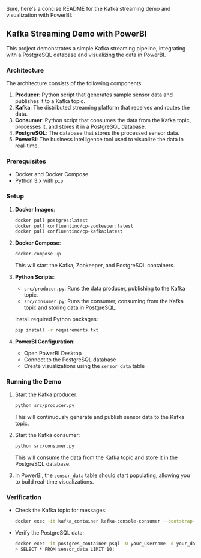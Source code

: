 Sure, here's a concise README for the Kafka streaming demo and visualization with PowerBI:

## Kafka Streaming Demo with PowerBI

This project demonstrates a simple Kafka streaming pipeline, integrating with a PostgreSQL database and visualizing the data in PowerBI.

### Architecture

The architecture consists of the following components:

1. **Producer**: Python script that generates sample sensor data and publishes it to a Kafka topic.
2. **Kafka**: The distributed streaming platform that receives and routes the data.
3. **Consumer**: Python script that consumes the data from the Kafka topic, processes it, and stores it in a PostgreSQL database.
4. **PostgreSQL**: The database that stores the processed sensor data.
5. **PowerBI**: The business intelligence tool used to visualize the data in real-time.

### Prerequisites

- Docker and Docker Compose
- Python 3.x with `pip`

### Setup

1. **Docker Images**:
   ```bash
   docker pull postgres:latest
   docker pull confluentinc/cp-zookeeper:latest
   docker pull confluentinc/cp-kafka:latest
   ```

2. **Docker Compose**:
   ```bash
   docker-compose up
   ```
   This will start the Kafka, Zookeeper, and PostgreSQL containers.

3. **Python Scripts**:
   - `src/producer.py`: Runs the data producer, publishing to the Kafka topic.
   - `src/consumer.py`: Runs the consumer, consuming from the Kafka topic and storing data in PostgreSQL.
   
   Install required Python packages:
   ```bash
   pip install -r requirements.txt
   ```

4. **PowerBI Configuration**:
   - Open PowerBI Desktop
   - Connect to the PostgreSQL database
   - Create visualizations using the `sensor_data` table

### Running the Demo

1. Start the Kafka producer:
   ```bash
   python src/producer.py
   ```
   This will continuously generate and publish sensor data to the Kafka topic.

2. Start the Kafka consumer:
   ```bash
   python src/consumer.py
   ```
   This will consume the data from the Kafka topic and store it in the PostgreSQL database.

3. In PowerBI, the `sensor_data` table should start populating, allowing you to build real-time visualizations.

### Verification

- Check the Kafka topic for messages:
  ```bash
  docker exec -it kafka_container kafka-console-consumer --bootstrap-server localhost:9092 --topic sensor_data
  ```
- Verify the PostgreSQL data:
  ```bash
  docker exec -it postgres_container psql -U your_username -d your_database
  > SELECT * FROM sensor_data LIMIT 10;
  ```